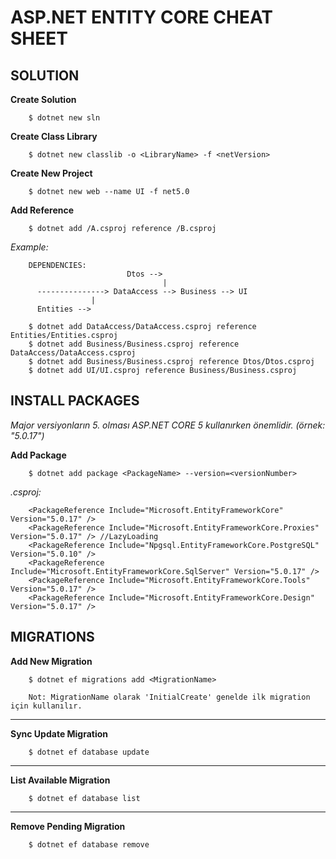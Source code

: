 # ASP.NET ENTITY CORE CHEAT SHEET

## SOLUTION
**Create Solution**
```
    $ dotnet new sln
```

**Create Class Library**
```
    $ dotnet new classlib -o <LibraryName> -f <netVersion>
```

**Create New Project**
```
    $ dotnet new web --name UI -f net5.0
```

**Add Reference**
```
    $ dotnet add /A.csproj reference /B.csproj
```
*Example:*
```
    DEPENDENCIES:
                          Dtos -->
                                  |
      ---------------> DataAccess --> Business --> UI
                  |
      Entities -->
 
    $ dotnet add DataAccess/DataAccess.csproj reference Entities/Entities.csproj
    $ dotnet add Business/Business.csproj reference DataAccess/DataAccess.csproj
    $ dotnet add Business/Business.csproj reference Dtos/Dtos.csproj
    $ dotnet add UI/UI.csproj reference Business/Business.csproj
```

## INSTALL PACKAGES
*Major versiyonların 5. olması ASP.NET CORE 5 kullanırken önemlidir. (örnek: "5.0.17")*

**Add Package**
```
    $ dotnet add package <PackageName> --version=<versionNumber>
```
*.csproj:*
```
    <PackageReference Include="Microsoft.EntityFrameworkCore" Version="5.0.17" />
    <PackageReference Include="Microsoft.EntityFrameworkCore.Proxies" Version="5.0.17" /> //LazyLoading
    <PackageReference Include="Npgsql.EntityFrameworkCore.PostgreSQL" Version="5.0.10" />
    <PackageReference Include="Microsoft.EntityFrameworkCore.SqlServer" Version="5.0.17" />
    <PackageReference Include="Microsoft.EntityFrameworkCore.Tools" Version="5.0.17" />
    <PackageReference Include="Microsoft.EntityFrameworkCore.Design" Version="5.0.17" />
```


## MIGRATIONS
**Add New Migration**
```
    $ dotnet ef migrations add <MigrationName>   
    
    Not: MigrationName olarak 'InitialCreate' genelde ilk migration için kullanılır.
```
***
**Sync Update Migration**
```
    $ dotnet ef database update
```
***
**List Available Migration**
```
    $ dotnet ef database list
```
***
**Remove Pending Migration**
```
    $ dotnet ef database remove
```
